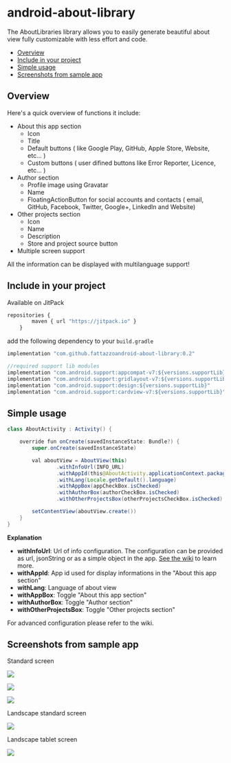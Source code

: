 # android-about-library

The AboutLibraries library allows you to easily generate beautiful about view fully customizable with less effort and code.

* [Overview](#overview)
* [Include in your project](#include-in-your-project)
* [Simple usage](#simple-usage)
* [Screenshots from sample app](#screenshots-from-sample-app)

## Overview

Here's a quick overview of functions it include:

* About this app section
  - Icon
  - Title
  - Default buttons ( like Google Play, GitHub, Apple Store, Website, etc... )
  - Custom buttons ( user difined buttons like Error Reporter, Licence, etc... )
* Author section
  - Profile image using Gravatar
  - Name
  - FloatingActionButton for social accounts and contacts ( email, GitHub, Facebook, Twitter, Google+, LinkedIn and Website)
* Other projects section
  - Icon
  - Name
  - Description
  - Store and project source button
* Multiple screen support

All the information can be displayed with multilanguage support!


## Include in your project

Available on JitPack

```javascript
repositories {
        maven { url "https://jitpack.io" }
    }
```

add the following dependency to your `build.gradle`

```javascript
implementation "com.github.fattazzoandroid-about-library:0.2"

//required support lib modules
implementation "com.android.support:appcompat-v7:${versions.supportLib}"
implementation "com.android.support:gridlayout-v7:${versions.supportLib}"
implementation "com.android.support:design:${versions.supportLib}"
implementation "com.android.support:cardview-v7:${versions.supportLib}"
```

## Simple usage

```java
class AboutActivity : Activity() {

    override fun onCreate(savedInstanceState: Bundle?) {
        super.onCreate(savedInstanceState)

        val aboutView = AboutView(this)
                .withInfoUrl(INFO_URL)
                .withAppId(this@AboutActivity.applicationContext.packageName)
                .withLang(Locale.getDefault().language)
                .withAppBox(appCheckBox.isChecked)
                .withAuthorBox(authorCheckBox.isChecked)
                .withOtherProjectsBox(otherProjectsCheckBox.isChecked)

        setContentView(aboutView.create())
    }
}
```

**Explanation**
* **withInfoUrl**: Url of info configuration. The configuration can be provided as url, jsonString or as a simple object in the app. [See the wiki](https://github.com/fattazzo/android-about-library/wiki/Data-source-configuration) to learn more.
* **withAppId**: App id used for display informations in the "About this app section"
* **withLang**: Language of about view
* **withAppBox**: Toggle "About this app section"
* **withAuthorBox**: Toggle "Author section"
* **withOtherProjectsBox**: Toggle "Other projects section"

For advanced configuration please refer to the wiki.

## Screenshots from sample app

Standard screen

![](https://github.com/fattazzo/android-about-library/wiki/images/screenshot01.png)

![](https://github.com/fattazzo/android-about-library/wiki/images/screenshot02.png)

![](https://github.com/fattazzo/android-about-library/wiki/images/screenshot03.png)

Landscape standard screen

![](https://github.com/fattazzo/android-about-library/wiki/images/screenshot05.png)

Landscape tablet screen

![](https://github.com/fattazzo/android-about-library/wiki/images/screenshot04.png)
